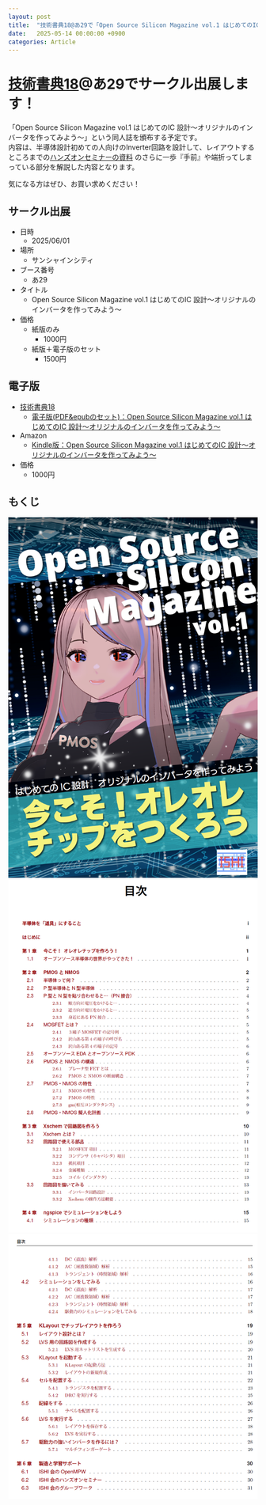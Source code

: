 ```yaml
---
layout: post
title:  "技術書典18@あ29で「Open Source Silicon Magazine vol.1 はじめてのIC 設計～オリジナルのインバータを作ってみよう～」をサークル出展します！"
date:   2025-05-14 00:00:00 +0900
categories: Article 
---
```


# [技術書典18](https://techbookfest.org/)@あ29でサークル出展します！
「Open Source Silicon Magazine vol.1 はじめてのIC 設計～オリジナルのインバータを作ってみよう～」という同人誌を頒布する予定です。  
内容は、半導体設計初めての人向けのInverter回路を設計して、レイアウトするところまでの[ハンズオンセミナーの資料](https://github.com/ishi-kai/OpenRule1umPDK_setupEDA/raw/main/docs/inverter_OR1.pdf) のさらに一歩『手前』や端折ってしまっている部分を解説した内容となります。  
  
気になる方はぜひ、お買い求めください！  


## サークル出展
* 日時
    * 2025/06/01
* 場所
    * サンシャインシティ
* ブース番号
    * あ29
* タイトル
    * Open Source Silicon Magazine vol.1 はじめてのIC 設計～オリジナルのインバータを作ってみよう～
* 価格
    * 紙版のみ
        * 1000円
    * 紙版＋電子版のセット
        * 1500円


## 電子版
* [技術書典18](https://techbookfest.org/)
    * [電子版(PDF&epubのセット)：Open Source Silicon Magazine vol.1 はじめてのIC 設計～オリジナルのインバータを作ってみよう～](https://github.com/ishi-kai/)
* Amazon
    * [Kindle版：Open Source Silicon Magazine vol.1 はじめてのIC 設計～オリジナルのインバータを作ってみよう～](https://www.amazon.co.jp/dp/B0F7GTBFYR)
* 価格
    * 1000円


## もくじ
  ![表紙](/assets/images/article/magazine/vol_1_cover.png)  
  ![もくじ1](/assets/images/article/magazine/vol_1_agenda1.png)  
  ![もくじ2](/assets/images/article/magazine/vol_1_agenda2.png)  
